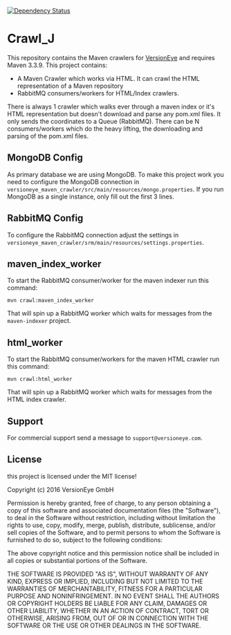 [![Dependency Status](https://www.versioneye.com/user/projects/56d6a5e1fa908e000a35f415/badge.svg?style=flat)](https://www.versioneye.com/user/projects/56d6a5e1fa908e000a35f415)

# Crawl_J

This repository contains the Maven crawlers for [VersionEye](https://www.VersionEye.com)
and requires Maven 3.3.9. This project contains:

 - A Maven Crawler which works via HTML. It can crawl the HTML representation of a Maven repository
 - RabbitMQ consumers/workers for HTML/Index crawlers.

There is always 1 crawler which walks ever through a maven index or it's HTML representation
but doesn't download and parse any pom.xml files. It only sends the coordinates to a Queue (RabbitMQ).
There can be N consumers/workers which do the heavy lifting, the downloading and parsing of
the pom.xml files.

## MongoDB Config

As primary database we are using MongoDB. To make this project work you need to configure
the MongoDB connection in `versioneye_maven_crawler/src/main/resources/mongo.properties`.
If you run MongoDB as a single instance, only fill out the first 3 lines.

## RabbitMQ Config

To configure the RabbitMQ connection adjust the settings in
`versioneye_maven_crawler/srm/main/resources/settings.properties`.

## maven_index_worker

To start the RabbitMQ consumer/worker for the maven indexer run this command:

```
mvn crawl:maven_index_worker
```

That will spin up a RabbitMQ worker which waits for messages from the `maven-indexer`
project.

## html_worker

To start the RabbitMQ consumer/workers for the maven HTML crawler run this command:

```
mvn crawl:html_worker
```

That will spin up a RabbitMQ worker which waits for messages from the HTML index crawler.

## Support

For commercial support send a message to `support@versioneye.com`.

## License

this project is licensed under the MIT license!

Copyright (c) 2016 VersionEye GmbH

Permission is hereby granted, free of charge, to any person obtaining a copy of this software and associated documentation files (the "Software"), to deal in the Software without restriction, including without limitation the rights to use, copy, modify, merge, publish, distribute, sublicense, and/or sell copies of the Software, and to permit persons to whom the Software is furnished to do so, subject to the following conditions:

The above copyright notice and this permission notice shall be included in all copies or substantial portions of the Software.

THE SOFTWARE IS PROVIDED "AS IS", WITHOUT WARRANTY OF ANY KIND, EXPRESS OR IMPLIED, INCLUDING BUT NOT LIMITED TO THE WARRANTIES OF MERCHANTABILITY, FITNESS FOR A PARTICULAR PURPOSE AND NONINFRINGEMENT. IN NO EVENT SHALL THE AUTHORS OR COPYRIGHT HOLDERS BE LIABLE FOR ANY CLAIM, DAMAGES OR OTHER LIABILITY, WHETHER IN AN ACTION OF CONTRACT, TORT OR OTHERWISE, ARISING FROM, OUT OF OR IN CONNECTION WITH THE SOFTWARE OR THE USE OR OTHER DEALINGS IN THE SOFTWARE.
